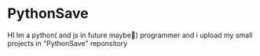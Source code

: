 # PythonSave
HI
Im a python( and js in future maybe🤭) programmer and i upload my small projects in "PythonSave" reponsitory
